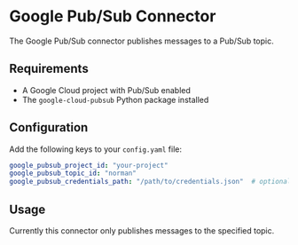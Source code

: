 # Google Pub/Sub Connector

The Google Pub/Sub connector publishes messages to a Pub/Sub topic.

## Requirements

- A Google Cloud project with Pub/Sub enabled
- The `google-cloud-pubsub` Python package installed

## Configuration

Add the following keys to your `config.yaml` file:

```yaml
google_pubsub_project_id: "your-project"
google_pubsub_topic_id: "norman"
google_pubsub_credentials_path: "/path/to/credentials.json"  # optional
```

## Usage

Currently this connector only publishes messages to the specified topic.

